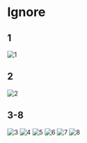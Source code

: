 # Ignore

1
----
![1](https://github.com/HekmatullahDemo544/Ignore/assets/144596458/350ee223-e6a2-4c32-b4c2-3275646dd756)

2
----
![2](https://github.com/HekmatullahDemo544/Ignore/assets/144596458/58bdce3d-4d59-4188-bae2-3969ae0b6f8b)

3-8
-----
![3](https://github.com/HekmatullahDemo544/Ignore/assets/144596458/1767fe2b-7dc1-4398-936f-e03b116f6b05)
![4](https://github.com/HekmatullahDemo544/Ignore/assets/144596458/e1db124a-434f-4f09-97cd-ddb237b00f1d)
![5](https://github.com/HekmatullahDemo544/Ignore/assets/144596458/4609be8c-d554-4625-8c17-5244b249b30b)
![6](https://github.com/HekmatullahDemo544/Ignore/assets/144596458/c786c3c8-80fe-4eee-896d-3467679389e2)
![7](https://github.com/HekmatullahDemo544/Ignore/assets/144596458/effb5e23-6427-4a0e-be02-242e7d4c2a7f)
![8](https://github.com/HekmatullahDemo544/Ignore/assets/144596458/92672b58-fc38-438f-b0cf-5a18abcbecd2)
